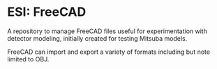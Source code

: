 # ESI: FreeCAD

A repository to manage FreeCAD files useful for experimentation with detector modeling,
initially created for testing Mitsuba models.

FreeCAD can import and export a variety of formats including but note limited to
OBJ.


